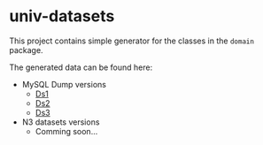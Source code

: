 # univ-datasets

This project contains simple generator for the classes in the `domain` package. 

The generated data can be found here: 
*  MySQL Dump versions
   * [Ds1](http://194.149.138.163/web-programming/datasets/sem-security-2.sql)
   * [Ds2](http://194.149.138.163/web-programming/datasets/sem-security-3.sql)
   * [Ds3](http://194.149.138.163/web-programming/datasets/sem-security-4.sql)
* N3 datasets versions
   * Comming soon...